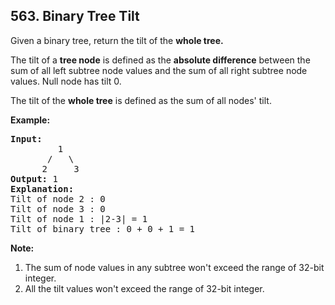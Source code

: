 ## 563. Binary Tree Tilt

Given a binary tree, return the tilt of the **whole tree.**

The tilt of a **tree node** is defined as the **absolute difference** between the sum of all left subtree node values and the sum of all right subtree node values. Null node has tilt 0.

The tilt of the **whole tree** is defined as the sum of all nodes' tilt.

**Example:**
<pre>
<b>Input:</b>
         1
       /   \
      2     3
<b>Output:</b> 1
<b>Explanation:</b>
Tilt of node 2 : 0
Tilt of node 3 : 0
Tilt of node 1 : |2-3| = 1
Tilt of binary tree : 0 + 0 + 1 = 1
</pre>

**Note:**

1. The sum of node values in any subtree won't exceed the range of 32-bit integer.
2. All the tilt values won't exceed the range of 32-bit integer.
